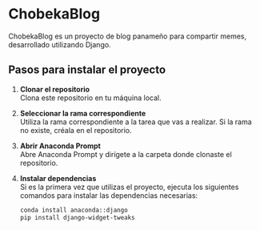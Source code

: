 # ChobekaBlog

ChobekaBlog es un proyecto de blog panameño para compartir memes, desarrollado utilizando Django.

## Pasos para instalar el proyecto

1. **Clonar el repositorio**  
   Clona este repositorio en tu máquina local.

2. **Seleccionar la rama correspondiente**  
   Utiliza la rama correspondiente a la tarea que vas a realizar. Si la rama no existe, créala en el repositorio.

3. **Abrir Anaconda Prompt**  
   Abre Anaconda Prompt y dirígete a la carpeta donde clonaste el repositorio.

4. **Instalar dependencias**  
   Si es la primera vez que utilizas el proyecto, ejecuta los siguientes comandos para instalar las dependencias necesarias:

   ```sh
   conda install anaconda::django
   pip install django-widget-tweaks